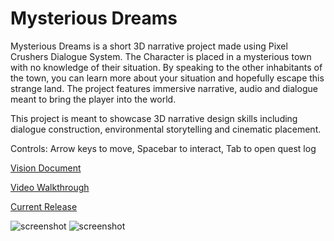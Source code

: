 # Mysterious Dreams

Mysterious Dreams is a short 3D narrative project made using Pixel Crushers Dialogue System. The Character is placed in a mysterious town with no knowledge of their situation. By speaking to the other inhabitants of the town, you can learn more about your situation and hopefully escape this strange land. The project features immersive narrative, audio and dialogue meant to bring the player into the world.

This project is meant to showcase 3D narrative design skills including dialogue construction, environmental storytelling and cinematic placement. 

Controls:
Arrow keys to move, Spacebar to interact, Tab to open quest log

[Vision Document](https://mcdonaldduncan.github.io/3D-Narrative-Release/Fictional%20Friction.pdf)

[Video Walkthrough](https://youtu.be/hJ-Sa3QG19w)

[Current Release](https://github.com/mcdonaldduncan/3D-Narrative-Release/releases/tag/v1.0.0)


![screenshot](https://github.com/mcdonaldduncan/3D-Narrative-Release/blob/main/Screenshot%20(15).png?raw=true)
![screenshot](https://github.com/mcdonaldduncan/3D-Narrative-Release/blob/main/Screenshot%20(16).png?raw=true)
